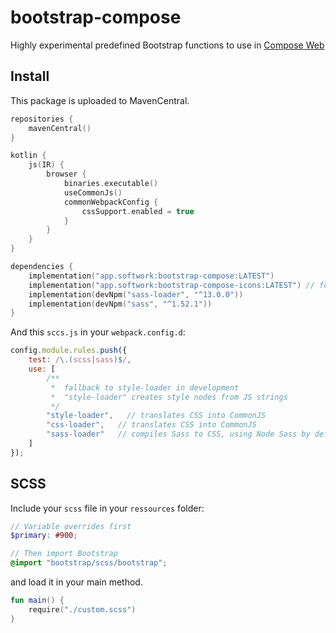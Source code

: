 # bootstrap-compose

Highly experimental predefined Bootstrap functions to use in [Compose Web](https://github.com/Jetbrains/compose-jb)

## Install

This package is uploaded to MavenCentral.

```kotlin
repositories {
    mavenCentral()
}

kotlin {
    js(IR) {
        browser {
            binaries.executable()
            useCommonJs()
            commonWebpackConfig {
                cssSupport.enabled = true
            }
        }
    }
}

dependencies {
    implementation("app.softwork:bootstrap-compose:LATEST")
    implementation("app.softwork:bootstrap-compose-icons:LATEST") // for icons support
    implementation(devNpm("sass-loader", "^13.0.0"))
    implementation(devNpm("sass", "^1.52.1"))
}
```

And this `sccs.js` in your `webpack.config.d`:

```js
config.module.rules.push({
    test: /\.(scss|sass)$/,
    use: [
        /**
         *  fallback to style-loader in development
         *  "style-loader" creates style nodes from JS strings
         */
        "style-loader",   // translates CSS into CommonJS
        "css-loader",   // translates CSS into CommonJS
        "sass-loader"   // compiles Sass to CSS, using Node Sass by default
    ]
});
```

## SCSS

Include your `scss` file in your `ressources` folder:

````scss
// Variable overrides first
$primary: #900;

// Then import Bootstrap
@import "bootstrap/scss/bootstrap";

````

and load it in your main method.

````kotlin
fun main() {
    require("./custom.scss")
}
````
